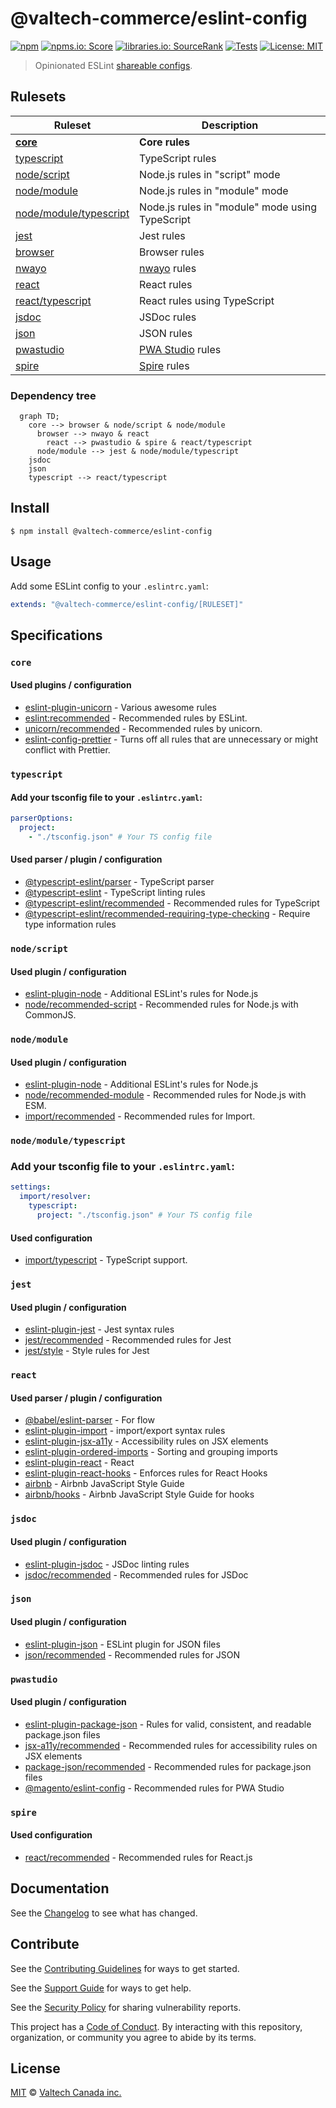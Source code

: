 # @valtech-commerce/eslint-config

[![npm][npm-badge]][npm-url]
[![npms.io: Score][npmsio-badge]][npmsio-url]
[![libraries.io: SourceRank][librariesio-badge]][librariesio-url]
[![Tests][tests-badge]][tests-url]
[![License: MIT][license-badge]][license-url]

> Opinionated ESLint [shareable configs](https://eslint.org/docs/developer-guide/shareable-configs.html).

## Rulesets

| Ruleset                                                                | Description                                                                      |
| ---------------------------------------------------------------------- | -------------------------------------------------------------------------------- |
| **[core](shareable-config/core.yaml)**                                 | **Core rules**                                                                   |
| [typescript](shareable-config/typescript.yaml)                         | TypeScript rules                                                                 |
| [node/script](shareable-config/node/script.yaml)                       | Node.js rules in "script" mode                                                   |
| [node/module](shareable-config/node/module.yaml)                       | Node.js rules in "module" mode                                                   |
| [node/module/typescript](shareable-config/node/module-typescript.yaml) | Node.js rules in "module" mode using TypeScript                                  |
| [jest](shareable-config/jest.yaml)                                     | Jest rules                                                                       |
| [browser](shareable-config/browser.yaml)                               | Browser rules                                                                    |
| [nwayo](shareable-config/nwayo.yaml)                                   | [nwayo](https://valtech-commerce.github.io/nwayo/) rules                         |
| [react](shareable-config/react.yaml)                                   | React rules                                                                      |
| [react/typescript](shareable-config/react-typescript.yaml)             | React rules using TypeScript                                                     |
| [jsdoc](shareable-config/jsdoc.yaml)                                   | JSDoc rules                                                                      |
| [json](shareable-config/json.yaml)                                     | JSON rules                                                                       |
| [pwastudio](shareable-config/pwastudio.yaml)                           | [PWA Studio](https://pwastudio.io) rules                                         |
| [spire](shareable-config/spire.yaml)                                   | [Spire](https://www.optimizely.com/products/monetize/configured-commerce/) rules |

### Dependency tree

```mermaid
  graph TD;
    core --> browser & node/script & node/module
      browser --> nwayo & react
        react --> pwastudio & spire & react/typescript
      node/module --> jest & node/module/typescript
    jsdoc
    json
    typescript --> react/typescript
```

## Install

```
$ npm install @valtech-commerce/eslint-config
```

## Usage

Add some ESLint config to your `.eslintrc.yaml`:

```yaml
extends: "@valtech-commerce/eslint-config/[RULESET]"
```

## Specifications

### `core`

#### Used plugins / configuration

- [eslint-plugin-unicorn](https://github.com/sindresorhus/eslint-plugin-unicorn) - Various awesome rules
- [eslint:recommended](https://eslint.org/docs/latest/user-guide/configuring/configuration-files#using-eslintrecommended) - Recommended rules by ESLint.
- [unicorn/recommended](https://github.com/sindresorhus/eslint-plugin-unicorn#recommended-config) - Recommended rules by unicorn.
- [eslint-config-prettier](https://github.com/prettier/eslint-config-prettier) - Turns off all rules that are unnecessary or might conflict with Prettier.

### `typescript`

#### Add your tsconfig file to your `.eslintrc.yaml`:

```yaml
parserOptions:
  project:
    - "./tsconfig.json" # Your TS config file
```

#### Used parser / plugin / configuration

- [@typescript-eslint/parser](https://typescript-eslint.io/) - TypeScript parser
- [@typescript-eslint](https://typescript-eslint.io/) - TypeScript linting rules
- [@typescript-eslint/recommended](https://typescript-eslint.io/linting/configs) - Recommended rules for TypeScript
- [@typescript-eslint/recommended-requiring-type-checking](https://typescript-eslint.io/linting/configs) - Require type information rules

### `node/script`

#### Used plugin / configuration

- [eslint-plugin-node](https://github.com/mysticatea/eslint-plugin-node) - Additional ESLint's rules for Node.js
- [node/recommended-script](https://github.com/mysticatea/eslint-plugin-node#-configs) - Recommended rules for Node.js with CommonJS.

### `node/module`

#### Used plugin / configuration

- [eslint-plugin-node](https://github.com/mysticatea/eslint-plugin-node) - Additional ESLint's rules for Node.js
- [node/recommended-module](https://github.com/mysticatea/eslint-plugin-node#-configs) - Recommended rules for Node.js with ESM.
- [import/recommended](https://github.com/import-js/eslint-plugin-import) - Recommended rules for Import.

### `node/module/typescript`

### Add your tsconfig file to your `.eslintrc.yaml`:

```yaml
settings:
  import/resolver:
    typescript:
      project: "./tsconfig.json" # Your TS config file
```

#### Used configuration

- [import/typescript](https://github.com/import-js/eslint-plugin-import) - TypeScript support.

### `jest`

#### Used plugin / configuration

- [eslint-plugin-jest](https://github.com/jest-community/eslint-plugin-jest) - Jest syntax rules
- [jest/recommended](https://github.com/jest-community/eslint-plugin-jest#recommended) - Recommended rules for Jest
- [jest/style](https://github.com/jest-community/eslint-plugin-jest#style) - Style rules for Jest

### `react`

#### Used parser / plugin / configuration

- [@babel/eslint-parser] - For flow
- [eslint-plugin-import] - import/export syntax rules
- [eslint-plugin-jsx-a11y] - Accessibility rules on JSX elements
- [eslint-plugin-ordered-imports] - Sorting and grouping imports
- [eslint-plugin-react] - React
- [eslint-plugin-react-hooks] - Enforces rules for React Hooks
- [airbnb](https://github.com/airbnb/javascript) - Airbnb JavaScript Style Guide
- [airbnb/hooks](https://github.com/airbnb/javascript) - Airbnb JavaScript Style Guide for hooks

[@babel/eslint-parser]: https://github.com/babel/babel/tree/main/eslint/babel-eslint-parser
[eslint-plugin-import]: https://github.com/benmosher/eslint-plugin-import
[eslint-plugin-jsx-a11y]: https://github.com/evcohen/eslint-plugin-jsx-a11y
[eslint-plugin-ordered-imports]: https://github.com/KyleMayes/eslint-plugin-ordered-imports
[eslint-plugin-react]: https://github.com/yannickcr/eslint-plugin-react
[eslint-plugin-react-hooks]: https://github.com/facebook/react/tree/main/packages/eslint-plugin-react-hooks

### `jsdoc`

#### Used plugin / configuration

- [eslint-plugin-jsdoc](https://github.com/gajus/eslint-plugin-jsdoc) - JSDoc linting rules
- [jsdoc/recommended](https://github.com/gajus/eslint-plugin-jsdoc#configuration) - Recommended rules for JSDoc

### `json`

#### Used plugin / configuration

- [eslint-plugin-json](https://github.com/azeemba/eslint-plugin-json) - ESLint plugin for JSON files
- [json/recommended](https://github.com/azeemba/eslint-plugin-json#basic-configuration) - Recommended rules for JSON

### `pwastudio`

#### Used plugin / configuration

- [eslint-plugin-package-json](https://github.com/zetlen/eslint-plugin-package-json) - Rules for valid, consistent, and readable package.json files
- [jsx-a11y/recommended](https://github.com/jsx-eslint/eslint-plugin-jsx-a11y#usage) - Recommended rules for accessibility rules on JSX elements
- [package-json/recommended](https://github.com/zetlen/eslint-plugin-package-json#supported-rules) - Recommended rules for package.json files
- [@magento/eslint-config](https://github.com/magento/magento-eslint) - Recommended rules for PWA Studio

### `spire`

#### Used configuration

- [react/recommended](https://github.com/jsx-eslint/eslint-plugin-react#recommended) - Recommended rules for React.js

## Documentation

See the [Changelog](CHANGELOG.md) to see what has changed.

## Contribute

See the [Contributing Guidelines](CONTRIBUTING.md) for ways to get started.

See the [Support Guide](SUPPORT.md) for ways to get help.

See the [Security Policy](SECURITY.md) for sharing vulnerability reports.

This project has a [Code of Conduct](CODE_OF_CONDUCT.md).
By interacting with this repository, organization, or community you agree to abide by its terms.

## License

[MIT](LICENSE) © [Valtech Canada inc.](https://www.valtech.ca/)

[npm-badge]: https://img.shields.io/npm/v/@valtech-commerce/eslint-config?style=flat-square
[npmsio-badge]: https://img.shields.io/npms-io/final-score/@valtech-commerce/eslint-config?style=flat-square
[librariesio-badge]: https://img.shields.io/librariesio/sourcerank/npm/@valtech-commerce/eslint-config?style=flat-square
[tests-badge]: https://img.shields.io/github/actions/workflow/status/valtech-commerce/eslint-config/tests.yaml?style=flat-square&branch=main
[license-badge]: https://img.shields.io/badge/license-MIT-green?style=flat-square
[npm-url]: https://www.npmjs.com/package/@valtech-commerce/eslint-config
[npmsio-url]: https://npms.io/search?q=%40valtech-commerce%2Feslint-config
[librariesio-url]: https://libraries.io/npm/@valtech-commerce%2Feslint-config
[tests-url]: https://github.com/valtech-commerce/eslint-config/actions/workflows/tests.yaml?query=branch%3Amain
[license-url]: https://opensource.org/licenses/MIT
